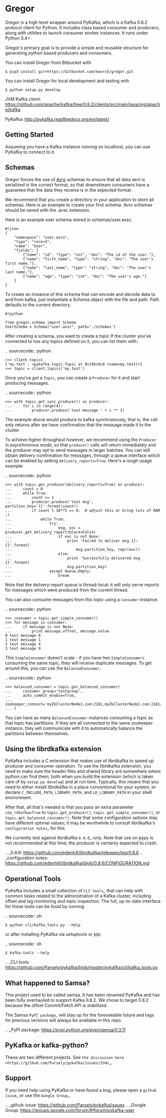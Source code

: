 Gregor
=======


Gregor is a high level wrapper around PyKafka, which is a Kafka 0.8.2 protocol client for Python. It includes class based consumer and producers, along with utilities to launch consumer worker instances. It runs under Python 3.4+.


Gregor's primary goal is to provide a simple and reusable structure for generating python based producers and consumers. 

You can install Gregor from Bitbucket with


    $ pip3 install git+https://bitbucket.com/mavrck/gregor.git


You can install Gregor for local development and testing with


    $ python setup.py develop

JVM Kafka client: https://github.com/apache/kafka/tree/0.8.2/clients/src/main/java/org/apache/kafka

PyKafka: http://pykafka.readthedocs.org/en/latest/

Getting Started
---------------

Assuming you have a Kafka instance running on localhost, you can use PyKafka
to connect to it.


Schemas
----
Gregor forces the use of [Avro](https://avro.apache.org/docs/current/) schemas to ensure that all data sent is serialized in the correct format, so that downstream consumers have a guarantee that the data they receive is in the expected format.

We recommend that you create a directory in your application to store all schemas. Here is an example to create your first schema. Avro schemas should be saved with the .avsc extension.

Here is an example user schema stored in schemas/user.avsc.

```
#!json
{
    "namespace": "user.avro",
    "type": "record",
    "name": "User",
    "fields": [
        {"name": "id", "type": "int", "doc": "The id of the user."},
        {"name": "first_name", "type": "string", "doc": "The user's first name."},
        {"name": "last_name", "type": "string", "doc": "The user's last name."},
        {"name": "age", "type": "int", "doc": "The user's age."}
    ]
}
```

To create an instance of this schema that can encode and decode data to and from kafka, just instantiate a Schema object with the file and path. Path defaults to the current directory.

```
#!python

from gregor.schema import Schema
UserSchema = Schema("user.avsc", path='./schemas')

```

After creating a schema, you want to create a topic
If the cluster you've connected to has any topics defined on it, you can list
them with:

.. sourcecode:: python

    >>> client.topics
    {'my.test': <pykafka.topic.Topic at 0x19bc8c0 (name=my.test)>}
    >>> topic = client.topics['my.test']

Once you've got a `Topic`, you can create a `Producer` for it and start
producing messages.

.. sourcecode:: python

    >>> with topic.get_sync_producer() as producer:
    ...     for i in range(4):
    ...         producer.produce('test message ' + i ** 2)

The example above would produce to kafka synchronously, that is, the call only
returns after we have confirmation that the message made it to the cluster.

To achieve higher throughput however, we recommend using the ``Producer`` in
asynchronous mode, so that ``produce()`` calls will return immediately and the
producer may opt to send messages in larger batches.  You can still obtain
delivery confirmation for messages, through a queue interface which can be
enabled by setting ``delivery_reports=True``.  Here's a rough usage example:

.. sourcecode:: python

    >>> with topic.get_producer(delivery_reports=True) as producer:
    ...     count = 0
    ...     while True:
    ...         count += 1
    ...         producer.produce('test msg', partition_key='{}'.format(count))
    ...         if count % 10**5 == 0:  # adjust this or bring lots of RAM ;)
    ...             while True:
    ...                 try:
    ...                     msg, exc = producer.get_delivery_report(block=False)
    ...                     if exc is not None:
    ...                         print 'Failed to deliver msg {}: {}'.format(
    ...                             msg.partition_key, repr(exc))
    ...                     else:
    ...                         print 'Successfully delivered msg {}'.format(
    ...                         msg.partition_key)
    ...                 except Queue.Empty:
    ...                     break

Note that the delivery-report queue is thread-local: it will only serve reports
for messages which were produced from the current thread.

You can also consume messages from this topic using a `Consumer` instance.

.. sourcecode:: python

    >>> consumer = topic.get_simple_consumer()
    >>> for message in consumer:
    ...     if message is not None:
    ...         print message.offset, message.value
    0 test message 0
    1 test message 1
    2 test message 4
    3 test message 9

This `SimpleConsumer` doesn't scale - if you have two `SimpleConsumers`
consuming the same topic, they will receive duplicate messages. To get around
this, you can use the `BalancedConsumer`.

.. sourcecode:: python

    >>> balanced_consumer = topic.get_balanced_consumer(
    ...     consumer_group='testgroup',
    ...     auto_commit_enable=True,
    ...     zookeeper_connect='myZkClusterNode1.com:2181,myZkClusterNode2.com:2181/myZkChroot'
    ... )

You can have as many `BalancedConsumer` instances consuming a topic as that
topic has partitions. If they are all connected to the same zookeeper instance,
they will communicate with it to automatically balance the partitions between
themselves.

Using the librdkafka extension
------------------------------

PyKafka includes a C extension that makes use of librdkafka to speed up producer
and consumer operation. To use the librdkafka extension, you need to make sure the header
files and shared library are somewhere where python can find them, both when you build
the extension (which is taken care of by ``setup.py develop``) and at run time.
Typically, this means that you need to either install librdkafka in a place
conventional for your system, or declare ``C_INCLUDE_PATH``, ``LIBRARY_PATH``,
and ``LD_LIBRARY_PATH`` in your shell environment.

After that, all that's needed is that you pass an extra parameter
``use_rdkafka=True`` to ``topic.get_producer()``,
``topic.get_simple_consumer()``, or ``topic.get_balanced_consumer()``.  Note
that some configuration options may have different optimal values; it may be
worthwhile to consult librdkafka's `configuration notes`_ for this.

We currently test against librdkafka `0.8.6`_ only.  Note that use on pypy is
not recommended at this time; the producer is certainly expected to crash.

.. _0.8.6: https://github.com/edenhill/librdkafka/releases/tag/0.8.6
.. _configuration notes: https://github.com/edenhill/librdkafka/blob/0.8.6/CONFIGURATION.md

Operational Tools
-----------------

PyKafka includes a small collection of `CLI tools`_ that can help with common tasks
related to the administration of a Kafka cluster, including offset and lag monitoring and
topic inspection. The full, up-to-date interface for these tools can be fould by running

.. sourcecode:: sh

    $ python cli/kafka_tools.py --help

or after installing PyKafka via setuptools or pip:

.. sourcecode:: sh

    $ kafka-tools --help

.. _CLI tools: https://github.com/Parsely/pykafka/blob/master/pykafka/cli/kafka_tools.py

What happened to Samsa?
-----------------------

This project used to be called samsa. It has been renamed PyKafka and has been
fully overhauled to support Kafka 0.8.2. We chose to target 0.8.2 because the offset
Commit/Fetch API is stabilized.

The Samsa `PyPI package`_  will stay up for the foreseeable future and tags for
previous versions will always be available in this repo.

.. _PyPI package: https://pypi.python.org/pypi/samsa/0.3.11

PyKafka or kafka-python?
------------------------

These are two different projects.
See `the discussion here <https://github.com/Parsely/pykafka/issues/334>`_.

Support
-------

If you need help using PyKafka or have found a bug, please open a `github issue`_ or use the `Google Group`_.

.. _github issue: https://github.com/Parsely/pykafka/issues
.. _Google Group: https://groups.google.com/forum/#!forum/pykafka-user